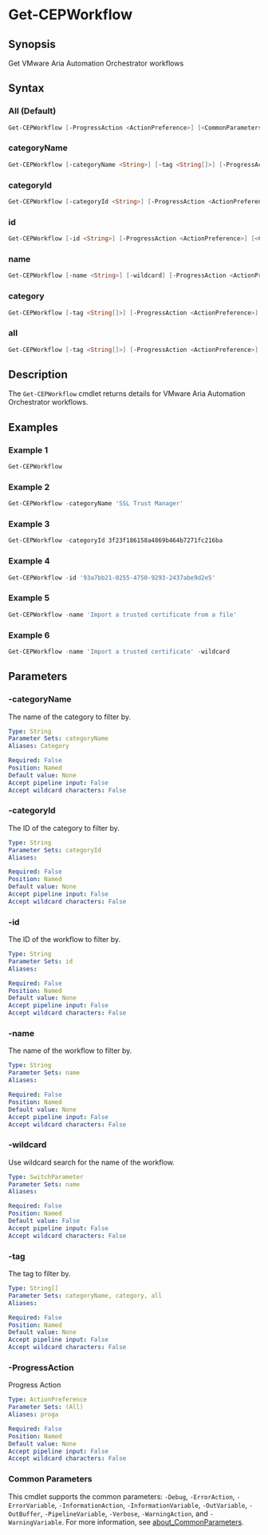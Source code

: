 # Get-CEPWorkflow

## Synopsis

Get VMware Aria Automation Orchestrator workflows

## Syntax

### All (Default)

```powershell
Get-CEPWorkflow [-ProgressAction <ActionPreference>] [<CommonParameters>]
```

### categoryName

```powershell
Get-CEPWorkflow [-categoryName <String>] [-tag <String[]>] [-ProgressAction <ActionPreference>] [<CommonParameters>]
```

### categoryId

```powershell
Get-CEPWorkflow [-categoryId <String>] [-ProgressAction <ActionPreference>] [<CommonParameters>]
```

### id

```powershell
Get-CEPWorkflow [-id <String>] [-ProgressAction <ActionPreference>] [<CommonParameters>]
```

### name

```powershell
Get-CEPWorkflow [-name <String>] [-wildcard] [-ProgressAction <ActionPreference>] [<CommonParameters>]
```

### category

```powershell
Get-CEPWorkflow [-tag <String[]>] [-ProgressAction <ActionPreference>] [<CommonParameters>]
```

### all

```powershell
Get-CEPWorkflow [-tag <String[]>] [-ProgressAction <ActionPreference>] [<CommonParameters>]
```

## Description

The `Get-CEPWorkflow` cmdlet returns details for VMware Aria Automation Orchestrator workflows.

## Examples

### Example 1

```powershell
Get-CEPWorkflow
```

### Example 2

```powershell
Get-CEPWorkflow -categoryName 'SSL Trust Manager'
```

### Example 3

```powershell
Get-CEPWorkflow -categoryId 3f23f186158a4869b464b7271fc216ba
```

### Example 4

```powershell
Get-CEPWorkflow -id '93a7bb21-0255-4750-9293-2437abe9d2e5'
```

### Example 5

```powershell
Get-CEPWorkflow -name 'Import a trusted certificate from a file'
```

### Example 6

```powershell
Get-CEPWorkflow -name 'Import a trusted certificate' -wildcard
```

## Parameters

### -categoryName

The name of the category to filter by.

```yaml
Type: String
Parameter Sets: categoryName
Aliases: Category

Required: False
Position: Named
Default value: None
Accept pipeline input: False
Accept wildcard characters: False
```

### -categoryId

The ID of the category to filter by.

```yaml
Type: String
Parameter Sets: categoryId
Aliases:

Required: False
Position: Named
Default value: None
Accept pipeline input: False
Accept wildcard characters: False
```

### -id

The ID of the workflow to filter by.

```yaml
Type: String
Parameter Sets: id
Aliases:

Required: False
Position: Named
Default value: None
Accept pipeline input: False
Accept wildcard characters: False
```

### -name

The name of the workflow to filter by.

```yaml
Type: String
Parameter Sets: name
Aliases:

Required: False
Position: Named
Default value: None
Accept pipeline input: False
Accept wildcard characters: False
```

### -wildcard

Use wildcard search for the name of the workflow.

```yaml
Type: SwitchParameter
Parameter Sets: name
Aliases:

Required: False
Position: Named
Default value: False
Accept pipeline input: False
Accept wildcard characters: False
```

### -tag

The tag to filter by.

```yaml
Type: String[]
Parameter Sets: categoryName, category, all
Aliases:

Required: False
Position: Named
Default value: None
Accept pipeline input: False
Accept wildcard characters: False
```

### -ProgressAction

Progress Action

```yaml
Type: ActionPreference
Parameter Sets: (All)
Aliases: proga

Required: False
Position: Named
Default value: None
Accept pipeline input: False
Accept wildcard characters: False
```

### Common Parameters

This cmdlet supports the common parameters: `-Debug`, `-ErrorAction`, `-ErrorVariable`, `-InformationAction`, `-InformationVariable`, `-OutVariable`, `-OutBuffer`, `-PipelineVariable`, `-Verbose`, `-WarningAction`, and `-WarningVariable`. For more information, see [about_CommonParameters](http://go.microsoft.com/fwlink/?LinkID=113216).
